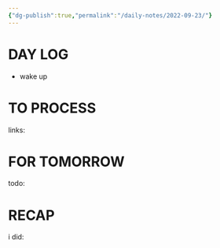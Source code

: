 ```yaml
---
{"dg-publish":true,"permalink":"/daily-notes/2022-09-23/"}
---
```



# DAY LOG
- wake up
# TO PROCESS
links:
# FOR TOMORROW
todo:
# RECAP
i did:


